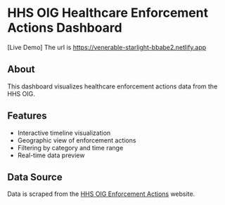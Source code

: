 # HHS OIG Healthcare Enforcement Actions Dashboard

[Live Demo] The url is https://venerable-starlight-bbabe2.netlify.app

## About
This dashboard visualizes healthcare enforcement actions data from the HHS OIG.

## Features
- Interactive timeline visualization
- Geographic view of enforcement actions
- Filtering by category and time range
- Real-time data preview

## Data Source
Data is scraped from the [HHS OIG Enforcement Actions](https://oig.hhs.gov/fraud/enforcement/) website.